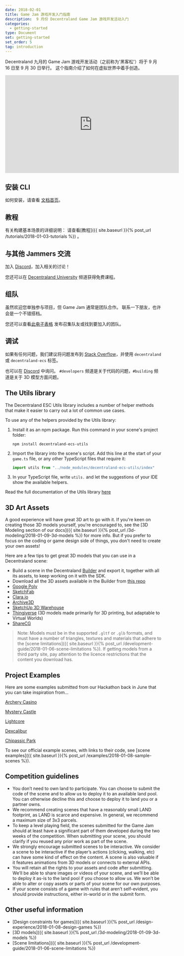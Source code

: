```yaml
---
date: 2018-02-01
title: Game Jam 游戏开发入门指南
description:  9 月份 Decentraland Game Jam 游戏开发活动入门
categories:
  - getting-started
type: Document
set: getting-started
set_order: 5
tag: introduction
---
```


Decentraland 九月的 Game Jam 游戏开发活动（之前称为'黑客松'）将于 9 月 16 日至 9 月 30 日举行。 这个指南介绍了如何在虚拟世界中着手创造。

<iframe width="560" height="315" src="https://www.youtube.com/embed/fS6O6cWaXOQ" frameborder="0" allow="accelerometer; autoplay; encrypted-media; gyroscope; picture-in-picture" allowfullscreen></iframe>

## 安装 CLI 

如何安装，请查看 [文档首页](docs.decentraland.org)。

## 教程

有关构建基本场景的详细说明： 请查看[教程]({{ site.baseurl }}{% post_url /tutorials/2018-01-03-tutorials %}) 。

## 与其他 Jammers 交流

加入 [Discord](https://discord.gg/B2RcqE2)，加入相关的讨论！

您还可以在 [Decentraland University](https://discord.gg/UK6AZCd) 频道获得免费课程。

## 组队

虽然欢迎您单独参与项目，但 Game Jam 通常是团队合作。 联系一下朋友，也许会是一个不错搭档。

您还可以查看[此电子表格](https://docs.google.com/spreadsheets/d/1wCiDIkJwMVO9vUXU5oM4da14PASrwGHno1Ayrapsxa4/edit#gid=0) 发布召集队友或找到要加入的团队。


## 调试

如果有任何问题，我们建议将问题发布到 [Stack Overflow](https://stackoverflow.com/questions/ask)，并使用 `decentraland` 或 `decentraland-ecs` 标签。

也可以在 [Discord](https://discord.gg/B2RcqE2) 中询问。 `#developers` 频道是关于代码的问题，`#building` 频道是关于 3D 模型方面问题。

## The Utils library

The Decentraland ESC Utils library includes a number of helper methods that make it easier to carry out a lot of common use cases.

To use any of the helpers provided by the Utils library:

1. Install it as an npm package. Run this command in your scene's project folder:

	```
	npm install decentraland-ecs-utils
	```
2. Import the library into the scene's script. Add this line at the start of your `game.ts` file, or any other TypeScript files that require it:

	```ts
	import utils from "../node_modules/decentraland-ecs-utils/index"
	```

3. In your TypeScript file, write `utils.` and let the suggestions of your IDE show the available helpers.

Read the full documentation of the Utils library [here](https://www.npmjs.com/package/decentraland-ecs-utils)


## 3D Art Assets

A good experience will have great 3D art to go with it. If you're keen on creating those 3D models yourself, you're encouraged to, see the [3D Modeling section of our docs]({{ site.baseurl }}{% post_url /3d-modeling/2018-01-09-3d-models %}) for more info. But if you prefer to focus on the coding or game design side of things, you don't need to create your own assets!

Here are a few tips to get great 3D models that you can use in a Decentraland scene:

- Build a scene in the Decentraland [Builder](builder.decentraland.org) and export it, together with all its assets, to keep working on it with the SDK.
- Download all the 3D assets available in the Builder from [this repo](https://github.com/decentraland/builder-assets/tree/master/assets)
- [Google Poly](https://poly.google.com)
- [SketchFab](https://sketchfab.com/)
- [Clara.io](https://clara.io/)
- [Archive3D](https://archive3d.net/)
- [SketchUp 3D Warehouse](https://3dwarehouse.sketchup.com/)
- [Thingiverse](https://www.thingiverse.com/) (3D models made primarily for 3D printing, but adaptable to Virtual Worlds)
- [ShareCG](https://www.sharecg.com/)

> Note: Models must be in the supported `.gltf` or `.glb` formats, and must have a number of triangles, textures and materials that adhere to the [scene limitations]({{ site.baseurl }}{% post_url /development-guide/2018-01-06-scene-limitations %}).  If getting models from a third party site, pay attention to the licence restrictions that the content you download has.



## Project Examples

Here are some examples submitted from our Hackathon back in June that you can take inspiration from...


[Archery Casino](https://dcl-asmtzkzdmx.now.sh/)

[Mystery Castle](https://mystery.rdixon.now.sh/?position=2%2C7)

[Lightcore](https://brent-ooaissvdra.now.sh/)

[Dexcalibur](https://export.clemlak.now.sh)

[Chipassic Park](https://genetic-experiment-kbjflplqqu.now.sh)


To see our official example scenes, with links to their code, see [scene examples]({{ site.baseurl }}{% post_url /examples/2018-01-08-sample-scenes %}).


## Competition guidelines

- You don’t need to own land to participate. You can choose to submit the code of the scene and to allow us to deploy it to an available land pool. You can otherwise decline this and choose to deploy it to land you or a partner owns. 
- We recommend creating scenes that have a reasonably small LAND footprint, as LAND is scarce and expensive. In general, we recommend a maximum size of 3x3 parcels.
- To keep a level playing field, the scenes submitted for the Game Jam should at least have a significant part of them developed during the two weeks of the competition. When submitting your scene, you should clarify if you reused any prior work as part of the scene.
- We strongly encourage submitted scenes to be interactive. We consider a scene to be interactive if the player’s actions (clicking, walking, etc) can have some kind of effect on the content. A scene is also valuable if it features animations from 3D models or connects to external APIs.
- You will retain all the rights to your assets and code after submitting. We’ll be able to share images or videos of your scene, and we’ll be able to deploy it as-is to the land pool if you choose to allow us. We won’t be able to alter or copy assets or parts of your scene for our own purposes.
- If your scene consists of a game with rules that aren’t self-evident, you should provide instructions, either in-world or in the submit form.



## Other useful information

- [Design constraints for games]({{ site.baseurl }}{% post_url /design-experience/2018-01-08-design-games %})
- [3D models]({{ site.baseurl }}{% post_url /3d-modeling/2018-01-09-3d-models %})
- [Scene limitations]({{ site.baseurl }}{% post_url /development-guide/2018-01-06-scene-limitations %})

